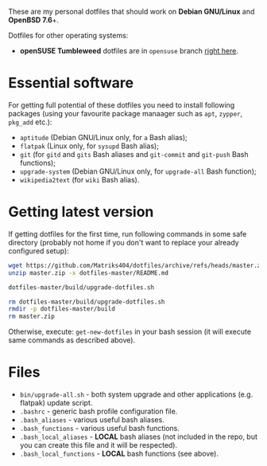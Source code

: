 These are my personal dotfiles that should work on **Debian GNU/Linux** and **OpenBSD 7.6**+.

Dotfiles for other operating systems:

* **openSUSE Tumbleweed** dotfiles are in `opensuse` branch [right here](https://github.com/Matriks404/dotfiles/tree/opensuse).

# Essential software

For getting full potential of these dotfiles you need to install following packages (using your favourite package manaager such as `apt`, `zypper`, `pkg_add` etc.):

* `aptitude` (Debian GNU/Linux only, for `a` Bash alias);
* `flatpak` (Linux only, for `sysupd` Bash alias);
* `git` (for `gitd` and `gits` Bash aliases and `git-commit` and `git-push` Bash functions);
* `upgrade-system` (Debian GNU/Linux only, for `upgrade-all` Bash function);
* `wikipedia2text` (for `wiki` Bash alias).

# Getting latest version

If getting dotfiles for the first time, run following commands in some safe directory (probably not home if you don't want to replace your already configured setup):

```bash
wget https://github.com/Matriks404/dotfiles/archive/refs/heads/master.zip
unzip master.zip -x dotfiles-master/README.md

dotfiles-master/build/upgrade-dotfiles.sh

rm dotfiles-master/build/upgrade-dotfiles.sh
rmdir -p dotfiles-master/build
rm master.zip
```

Otherwise, execute: `get-new-dotfiles` in your bash session (it will execute same commands as described above).

# Files

* `bin/upgrade-all.sh` - both system upgrade and other applications (e.g. flatpak) update script.
* `.bashrc` - generic bash profile configuration file.
* `.bash_aliases` - various useful bash aliases.
* `.bash_functions` - various useful bash functions.
* `.bash_local_aliases` - **LOCAL** bash aliases (not included in the repo, but you can create this file and it will be respected).
* `.bash_local_functions` - **LOCAL** bash functions (see above).
